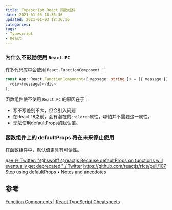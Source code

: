 ```yaml
---
title: Typescript React 函数组件
date: 2021-01-03 18:36:36
updated: 2021-01-03 18:36:36
categories:
tags:
- Typescript
- React
---
```


### 为什么不鼓励使用 `React.FC`

许多代码库中会使用 `React.FunctionComponent` ：

```ts
const App: React.FunctionComponent<{ message: string }> = ({ message }) => (
  <div>{message}</div>
);
```

函数组件使不使用 `React.FC` 的原因在于：
- 写不写差别不大，但会引入问题
- 在React 18之前，会有潜在的`children`属性，哪怕并不需要这一属性。
- 无法使用defaultProps的默认值。

### 函数组件上的 defaultProps 将在未来停止使用 

在函数组件中，默认值更具有可读性。

[дэн 在 Twitter: "@hswolff @reactjs Because defaultProps on functions will eventually get deprecated." / Twitter](https://twitter.com/dan_abramov/status/1133878326358171650)
https://github.com/reactjs/rfcs/pull/107 
[Stop using defaultProps • Notes and anecdotes](https://notes.webutvikling.org/stop-using-defaultprops/)

## 参考

[Function Components | React TypeScript Cheatsheets](https://react-typescript-cheatsheet.netlify.app/docs/basic/getting-started/function_components)